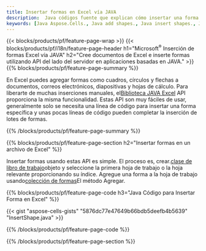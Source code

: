 ```yaml
---
title: Insertar formas en Excel vía JAVA
description:  Java códigos fuente que explican cómo insertar una forma en Microsoft archivos de Excel usando la biblioteca JAVA.
keywords: [Java Aspose.Cells., Java add shapes., Java insert shapes., Java create shapes]
---
```

{{< blocks/products/pf/feature-page-wrap >}}
{{< blocks/products/pf/i18n/feature-page-header h1="Microsoft<sup>&reg;</sup> Inserción de formas Excel vía JAVA" h2="Cree documentos de Excel e inserte formas utilizando API del lado del servidor en aplicaciones basadas en JAVA." >}}
{{% blocks/products/pf/feature-page-summary %}}

 En Excel puedes agregar formas como cuadros, círculos y flechas a documentos, correos electrónicos, diapositivas y hojas de cálculo. Para liberarte de muchas inserciones manuales, el[Biblioteca JAVA Excel](https://releases.aspose.com/cells/java/) API proporciona la misma funcionalidad. Estas API son muy fáciles de usar, generalmente solo se necesita una línea de código para insertar una forma específica y unas pocas líneas de código pueden completar la inserción de lotes de formas.

{{% /blocks/products/pf/feature-page-summary %}}

{{% blocks/products/pf/feature-page-section h2="Insertar formas en un archivo de Excel" %}}

 Insertar formas usando estas API es simple. El proceso es, crear.[clase de libro de trabajo](https://reference.aspose.com/cells/java/com.aspose.cells/workbook/)objeto y seleccione la primera hoja de trabajo o la hoja relevante proporcionando su índice. Agregue una forma a la hoja de trabajo usando[colección de formas](https://reference.aspose.com/cells/java/com.aspose.cells/shapecollection/)El método Agregar.

{{% blocks/products/pf/feature-page-code h3="Java Código para Insertar Forma en Excel" %}}

{{< gist "aspose-cells-gists" "5876dc77e47649b66bdb5deefb4b5639" "InsertShape.java" >}}

{{% /blocks/products/pf/feature-page-code %}}

{{% /blocks/products/pf/feature-page-section %}}

